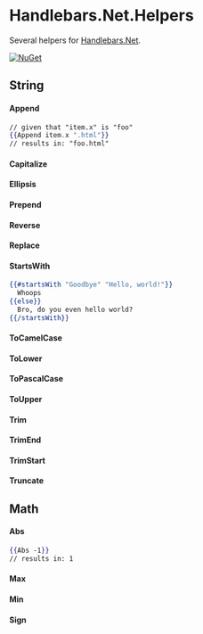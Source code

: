 
# Handlebars.Net.Helpers
Several helpers for [Handlebars.Net](https://github.com/rexm/Handlebars.Net).

[![NuGet](https://buildstats.info/nuget/Handlebars.Net.Helpers)](https://www.nuget.org/packages/Handlebars.Net.Helpers)

## String

#### Append
``` handlebars
// given that "item.x" is "foo"
{{Append item.x ".html"}}
// results in: "foo.html"
```

#### Capitalize

#### Ellipsis

#### Prepend

#### Reverse

#### Replace

#### StartsWith
``` handlebars
{{#startsWith "Goodbye" "Hello, world!"}}
  Whoops
{{else}}
  Bro, do you even hello world?
{{/startsWith}}
```

#### ToCamelCase

#### ToLower

#### ToPascalCase

#### ToUpper

#### Trim

#### TrimEnd

#### TrimStart

#### Truncate


## Math

#### Abs
``` handlebars
{{Abs -1}}
// results in: 1
```

#### Max

#### Min

#### Sign